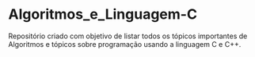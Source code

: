 # Algoritmos_e_Linguagem-C

Repositório criado com objetivo de listar todos os tópicos importantes  de Algoritmos e tópicos sobre  programação usando a linguagem C e C++.
